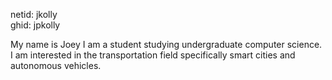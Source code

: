 netid: jkolly   
ghid: jpkolly

My name is Joey I am a student studying undergraduate computer science. I am interested in the transportation field specifically smart cities and autonomous vehicles.

